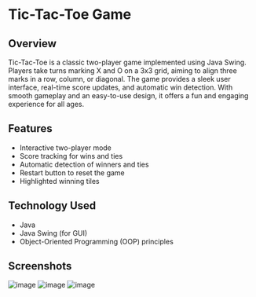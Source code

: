 # Tic-Tac-Toe Game

## Overview
Tic-Tac-Toe is a classic two-player game implemented using Java Swing. Players take turns marking X and O on a 3x3 grid, aiming to align three marks in a row, column, or diagonal. The game provides a sleek user interface, real-time score updates, and automatic win detection. With smooth gameplay and an easy-to-use design, it offers a fun and engaging experience for all ages.

## Features
- Interactive two-player mode
- Score tracking for wins and ties
- Automatic detection of winners and ties
- Restart button to reset the game
- Highlighted winning tiles


## Technology Used
- Java
- Java Swing (for GUI)
- Object-Oriented Programming (OOP) principles

## Screenshots
![image](https://github.com/user-attachments/assets/26762701-d356-4134-926b-35cc4f063995) ![image](https://github.com/user-attachments/assets/25fb94b4-c3a2-4d5e-946b-ecb86cc04b95) ![image](https://github.com/user-attachments/assets/78f21331-0b71-4c13-b9eb-941261cf3f0f)
